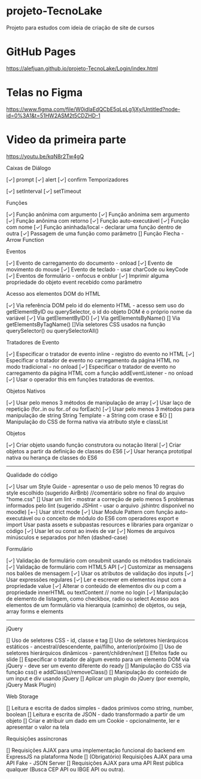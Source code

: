# projeto-TecnoLake

Projeto para estudos com ideia de criação de site de cursos

# GitHub Pages

https://alefjuan.github.io/projeto-TecnoLake/Login/index.html

# Telas no Figma

https://www.figma.com/file/W0idlaEdQCbE5qLpLg1jXy/Untitled?node-id=0%3A1&t=51HW2ASM2t5CDZHD-1

# Video da primeira parte
https://youtu.be/kqN8r2Tw4gQ

Caixas de Diálogo

[✓] prompt
[✓] alert
[✓] confirm
Temporizadores

[✓] setInterval
[✓] setTimeout

Funções

[✓] Função anônima com argumento
[✓] Função anônima sem argumento
[✓] Função anônima com retorno
[✓] Função auto-executável
[✓] Função com nome
[✓] Função aninhada/local - declarar uma função dentro de outra
[✓] Passagem de uma função como parâmetro
[] Função Flecha - Arrow Function
 
Eventos

[✓] Evento de carregamento do documento - onload
[✓] Evento de movimento do mouse
[✓] Evento de teclado - usar charCode ou keyCode
[✓] Eventos de formulário - onfocus e onblur
[✓] Imprimir alguma propriedade do objeto event recebido como parâmetro

Acesso aos elementos DOM do HTML

[✓] Via referência DOM pelo id do elemento HTML - acesso sem uso do getElementByID ou querySelector, o id do objeto DOM é o próprio nome da variável
[✓] Via getElementByID()
[✓] Via getElementsByName()
[] Via getElementsByTagName()
[]Via seletores CSS usados na função querySelector() ou querySelectorAll()
 
Tratadores de Evento

[✓] Especificar o tratador de evento inline - registro do evento no HTML
[✓] Especificar o tratador de evento no carregamento da página HTML no modo tradicional - no onload
[✓] Especificar o tratador de evento no carregamento da página HTML com a função addEventListener - no onload
[✓] Usar o operador this em funções tratadoras de eventos.

Objetos Nativos

[✓] Usar pelo menos 3 métodos de manipulação de array
[✓] Usar laço de repetição (for..in ou for..of ou forEach)
[✓] Usar pelo menos 3 métodos para manipulação de string
String Template - a String com crase e ${}
[] Manipulação do CSS de forma nativa via atributo style e classList

Objetos

[✓] Criar objeto usando função construtora ou notação literal
[✓] Criar objetos a partir da definição de classes do ES6
[✓] Usar herança prototipal nativa ou herança de classes do ES6

-------------------------------------------------------------------------------------------------------------------------------
Qualidade do código

[✓] Usar um Style Guide - apresentar o uso de pelo menos 10 regras do style escolhido (sugerido AirBnb) //comentário sobre no final do arquivo "home.css"
[] Usar um lint - mostrar a correção de pelo menos 5 problemas informados pelo lint (sugerido JSHint - usar o arquivo .jshintrc disponível no moodle)
[+-] Usar strict mode
[✓] Usar Module Pattern com função auto-executável ou o conceito de módulo do ES6 com operadores export e import
 Usar pasta assets e subpastas resources e libraries para organizar o código
[✓] Usar let ou const ao invés de var
[✓] Nomes de arquivos minúsculos e separados por hífen (dashed-case)

Formulário

[✓] Validação de formulário com onsubmit usando os métodos tradicionais
[✓] Validação de formulário com HTML5 API
[✓] Customizar as mensagens nos balões de mensagem
[✓] Usar os atributos de validação dos inputs
[✓] Usar expressões regulares
[✓] Ler e escrever em elementos input com a propriedade value
[✓] Alterar o conteúdo de elementos div ou p com a propriedade innerHTML ou textContent // nome no login
[✓] Manipulação de elemento de listagem, como checkbox, radio ou select
 Acesso aos elementos de um formulário via hierarquia (caminho) de objetos, ou seja, array forms e elements
 
 ----------------------------------------------------------------------------------------------------------------------------
jQuery

 [] Uso de seletores CSS - id, classe e tag
 [] Uso de seletores hierárquicos estáticos - ancestral/descendente, pai/filho, anterior/próximo
 [] Uso de seletores hierárquicos dinâmicos - parent/children/next
 [] Efeitos fade ou slide
 [] Especificar o tratador de algum evento para um elemento DOM via jQuery - deve ser um evento diferente do ready
 [] Manipulação do CSS via função css() e addClass()/removeClass()
 [] Manipulação do conteúdo de um input e div usando jQuery
 [] Aplicar um plugin do jQuery (por exemplo, jQuery Mask Plugin)
 
Web Storage

 [] Leitura e escrita de dados simples - dados primivos como string, number, boolean
 [] Leitura e escrita de JSON - dado transformado a partir de um objeto
 [] Criar e atribuir um dado em um Cookie - opcionalmente, ler e apresentar o valor na tela
 
Requisições assíncronas

 [] Requisições AJAX para uma implementação funcional do backend em ExpressJS na plataforma Node
 [] (Obrigatório) Requisições AJAX para uma API Fake - JSON Server
 [] Requisições AJAX para uma API Rest pública qualquer (Busca CEP API ou IBGE API ou outra).



